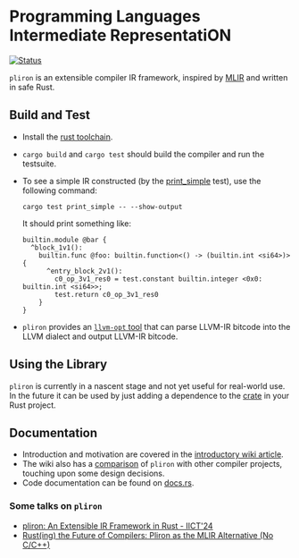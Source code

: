 # Programming Languages Intermediate RepresentatiON

[![Status](https://github.com/vaivaswatha/pliron/actions/workflows/ci.yml/badge.svg)](https://github.com/vaivaswatha/pliron/actions/workflows/ci.yml)

`pliron` is an extensible compiler IR framework, inspired by [MLIR](https://mlir.llvm.org/docs/LangRef/)
and written in safe Rust.

## Build and Test
* Install the [rust toolchain](https://www.rust-lang.org/tools/install).
* `cargo build` and `cargo test` should build the compiler and run the testsuite.
* To see a simple IR constructed (by the [print_simple](tests/ir_construct.rs) test),
  use the following command:

      cargo test print_simple -- --show-output

  It should print something like:
  ```mlir
  builtin.module @bar {
    ^block_1v1():
      builtin.func @foo: builtin.function<() -> (builtin.int <si64>)> {
        ^entry_block_2v1():
          c0_op_3v1_res0 = test.constant builtin.integer <0x0: builtin.int <si64>>;
          test.return c0_op_3v1_res0
      }
  }
  ```

* `pliron` provides an [`llvm-opt` tool](pliron-llvm/README.md) that
can parse LLVM-IR bitcode into the LLVM dialect and output LLVM-IR
bitcode.

## Using the Library
`pliron` is currently in a nascent stage and not yet useful for
real-world use. In the future it can be used by just adding
a dependence to the [crate](https://crates.io/crates/pliron)
in your Rust project.

## Documentation
* Introduction and motivation are covered in the [introductory wiki article](https://github.com/vaivaswatha/pliron/wiki/Introduction).
* The wiki also has a [comparison](https://github.com/vaivaswatha/pliron/wiki/Comparison-with-other-compiler-frameworks) of `pliron`
with other compiler projects, touching upon some design decisions.
* Code documentation can be found on
  [docs.rs](https://docs.rs/pliron/latest/pliron/).

### Some talks on `pliron`
* [pliron: An Extensible IR Framework in Rust - IICT'24](https://www.youtube.com/watch?v=LobYuwcUaZA)
* [Rust(ing) the Future of Compilers: Pliron as the MLIR Alternative (No C/C++)](https://www.youtube.com/watch?v=rRgYGBAhKQ0)
